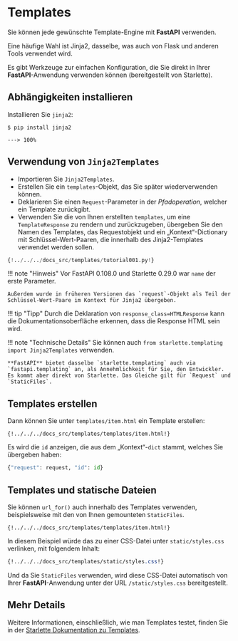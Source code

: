 # Templates

Sie können jede gewünschte Template-Engine mit **FastAPI** verwenden.

Eine häufige Wahl ist Jinja2, dasselbe, was auch von Flask und anderen Tools verwendet wird.

Es gibt Werkzeuge zur einfachen Konfiguration, die Sie direkt in Ihrer **FastAPI**-Anwendung verwenden können (bereitgestellt von Starlette).

## Abhängigkeiten installieren

Installieren Sie `jinja2`:

<div class="termy">

```console
$ pip install jinja2

---> 100%
```

</div>

## Verwendung von `Jinja2Templates`

* Importieren Sie `Jinja2Templates`.
* Erstellen Sie ein `templates`-Objekt, das Sie später wiederverwenden können.
* Deklarieren Sie einen `Request`-Parameter in der *Pfadoperation*, welcher ein Template zurückgibt.
* Verwenden Sie die von Ihnen erstellten `templates`, um eine `TemplateResponse` zu rendern und zurückzugeben, übergeben Sie den Namen des Templates, das Requestobjekt und ein „Kontext“-Dictionary mit Schlüssel-Wert-Paaren, die innerhalb des Jinja2-Templates verwendet werden sollen.

```Python hl_lines="4  11  15-18"
{!../../../docs_src/templates/tutorial001.py!}
```

!!! note "Hinweis"
    Vor FastAPI 0.108.0 und Starlette 0.29.0 war `name` der erste Parameter.

    Außerdem wurde in früheren Versionen das `request`-Objekt als Teil der Schlüssel-Wert-Paare im Kontext für Jinja2 übergeben.

!!! tip "Tipp"
    Durch die Deklaration von `response_class=HTMLResponse` kann die Dokumentationsoberfläche erkennen, dass die Response HTML sein wird.

!!! note "Technische Details"
    Sie können auch `from starlette.templating import Jinja2Templates` verwenden.

    **FastAPI** bietet dasselbe `starlette.templating` auch via `fastapi.templating` an, als Annehmlichkeit für Sie, den Entwickler. Es kommt aber direkt von Starlette. Das Gleiche gilt für `Request` und `StaticFiles`.

## Templates erstellen

Dann können Sie unter `templates/item.html` ein Template erstellen:

```jinja hl_lines="7"
{!../../../docs_src/templates/templates/item.html!}
```

Es wird die `id` anzeigen, die aus dem „Kontext“-`dict` stammt, welches Sie übergeben haben:

```Python
{"request": request, "id": id}
```

## Templates und statische Dateien

Sie können `url_for()` auch innerhalb des Templates verwenden, beispielsweise mit den von Ihnen gemounteten `StaticFiles`.

```jinja hl_lines="4"
{!../../../docs_src/templates/templates/item.html!}
```

In diesem Beispiel würde das zu einer CSS-Datei unter `static/styles.css` verlinken, mit folgendem Inhalt:

```CSS hl_lines="4"
{!../../../docs_src/templates/static/styles.css!}
```

Und da Sie `StaticFiles` verwenden, wird diese CSS-Datei automatisch von Ihrer **FastAPI**-Anwendung unter der URL `/static/styles.css` bereitgestellt.

## Mehr Details

Weitere Informationen, einschließlich, wie man Templates testet, finden Sie in der <a href="https://www.starlette.io/templates/" class="external-link" target="_blank">Starlette Dokumentation zu Templates</a>.
